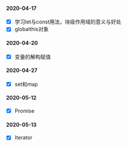 #### 2020-04-17
- [x] 学习let与const用法，块级作用域的意义与好处
- [x] globalthis对象

#### 2020-04-20
- [x] 变量的解构赋值

#### 2020-04-27
- [x] set和map

#### 2020-05-12
- [x] Promise
#### 2020-05-13
- [x] Iterator